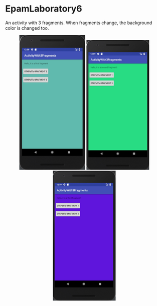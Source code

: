 # EpamLaboratory6
An activity with 3 fragments. When fragments change, the background color is changed too.
<p align="center">
  <img padding="24px" src="https://github.com/natalliarad/EpamLaboratory6/blob/master/fragment_1.jpg" width="210"/>
  <img padding="24px" src="https://github.com/natalliarad/EpamLaboratory6/blob/master/fragment_2.jpg" width="200"/>
  <img padding="24px" src="https://github.com/natalliarad/EpamLaboratory6/blob/master/fragment_3.jpg" width="200"/>
</p>
